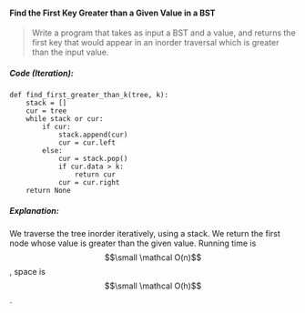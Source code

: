 #### Find the First Key Greater than a Given Value in a BST

> Write a program that takes as input a BST and a value, and returns the first key that would appear in an inorder traversal which is greater than the input value.

##### Code \(Iteration\):

```
def find_first_greater_than_k(tree, k):
    stack = []
    cur = tree
    while stack or cur:
        if cur:
            stack.append(cur)
            cur = cur.left
        else:
            cur = stack.pop()
            if cur.data > k:
                return cur
            cur = cur.right
    return None
```

##### Explanation:

We traverse the tree inorder iteratively, using a stack. We return the first node whose value is greater than the given value. Running time is $$\small \mathcal  O(n)$$, space is $$\small \mathcal O(h)$$. 



